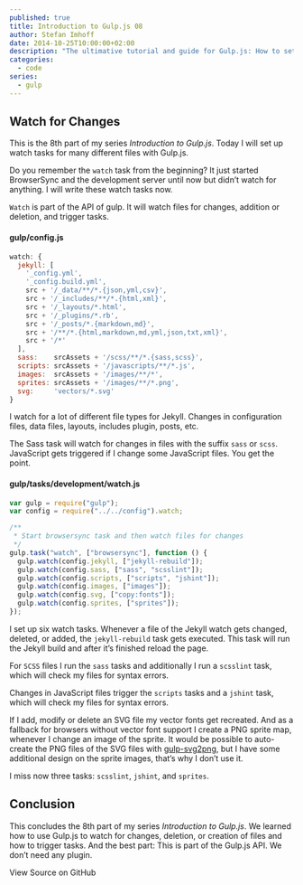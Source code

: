 ```yaml
---
published: true
title: Introduction to Gulp.js 08
author: Stefan Imhoff
date: 2014-10-25T10:00:00+02:00
description: "The ultimative tutorial and guide for Gulp.js: How to set up a watch task, which triggers other tasks on file changes."
categories:
  - code
series:
  - gulp
---
```


## Watch for Changes

This is the 8th part of my series _Introduction to Gulp.js_. Today I will set up watch tasks for many different files with Gulp.js.

Do you remember the `watch` task from the beginning? It just started BrowserSync and the development server until now but didn’t watch for anything. I will write these watch tasks now.

`Watch` is part of the API of gulp. It will watch files for changes, addition or deletion, and trigger tasks.

#### gulp/config.js

```javascript
watch: {
  jekyll: [
    '_config.yml',
    '_config.build.yml',
    src + '/_data/**/*.{json,yml,csv}',
    src + '/_includes/**/*.{html,xml}',
    src + '/_layouts/*.html',
    src + '/_plugins/*.rb',
    src + '/_posts/*.{markdown,md}',
    src + '/**/*.{html,markdown,md,yml,json,txt,xml}',
    src + '/*'
  ],
  sass:    srcAssets + '/scss/**/*.{sass,scss}',
  scripts: srcAssets + '/javascripts/**/*.js',
  images:  srcAssets + '/images/**/*',
  sprites: srcAssets + '/images/**/*.png',
  svg:     'vectors/*.svg'
}
```

I watch for a lot of different file types for Jekyll. Changes in configuration files, data files, layouts, includes plugin, posts, etc.

The Sass task will watch for changes in files with the suffix `sass` or `scss`. JavaScript gets triggered if I change some JavaScript files. You get the point.

#### gulp/tasks/development/watch.js

```javascript
var gulp = require("gulp");
var config = require("../../config").watch;

/**
 * Start browsersync task and then watch files for changes
 */
gulp.task("watch", ["browsersync"], function () {
  gulp.watch(config.jekyll, ["jekyll-rebuild"]);
  gulp.watch(config.sass, ["sass", "scsslint"]);
  gulp.watch(config.scripts, ["scripts", "jshint"]);
  gulp.watch(config.images, ["images"]);
  gulp.watch(config.svg, ["copy:fonts"]);
  gulp.watch(config.sprites, ["sprites"]);
});
```

I set up six watch tasks. Whenever a file of the Jekyll watch gets changed, deleted, or added, the `jekyll-rebuild` task gets executed. This task will run the Jekyll build and after it’s finished reload the page.

For `SCSS` files I run the `sass` tasks and additionally I run a `scsslint` task, which will check my files for syntax errors.

Changes in JavaScript files trigger the `scripts` tasks and a `jshint` task, which will check my files for syntax errors.

If I add, modify or delete an SVG file my vector fonts get recreated. And as a fallback for browsers without vector font support I create a PNG sprite map, whenever I change an image of the sprite. It would be possible to auto-create the PNG files of the SVG files with [gulp-svg2png](https://www.npmjs.com/package/gulp-svg2png/), but I have some additional design on the sprite images, that’s why I don’t use it.

I miss now three tasks: `scsslint`, `jshint`, and `sprites`.

## Conclusion

This concludes the 8th part of my series _Introduction to Gulp.js_. We learned how to use Gulp.js to watch for changes, deletion, or creation of files and how to trigger tasks. And the best part: This is part of the Gulp.js API. We don’t need any plugin.

<MoreLink href="https://github.com/kogakure/gulp-tutorial">
  View Source on GitHub
</MoreLink>
